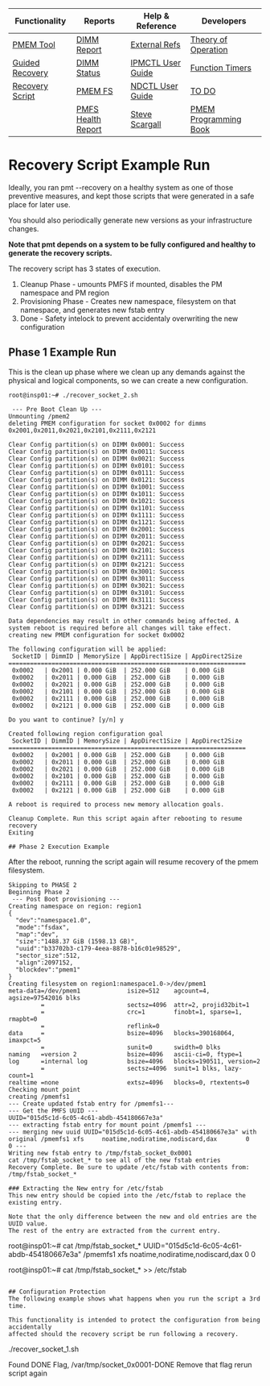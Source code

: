 | Functionality | Reports | Help & Reference | Developers |
| ------------- | ------- | ---------------- | ---------- |
| [PMEM Tool](README.md) | [DIMM Report](Optane_DIMM_Report.md) | [External Refs](References.md) | [Theory of Operation](TheoryofOperation.md) |
| [Guided Recovery](Guided_Recovery.md) | [DIMM Status](DIMM_Status.md) | [IPMCTL User Guide](https://docs.pmem.io/ipmctl-user-guide/) | [Function Timers](Function_Timers.md) |
| [Recovery Script](Recovery_Script.md) | [PMEM FS](PMFS_Report.md)  | [NDCTL User Guide](https://docs.pmem.io/ndctl-user-guide/) | [TO DO](ToDo.md) |
|   | [PMFS Health Report](Healthy_PMFS_Report.md)  | [Steve Scargall](https://stevescargall.com/)  | [PMEM Programming Book](https://pmem.io/books/) |

# Recovery Script Example Run

Ideally, you ran pmt --recovery on a healthy system as one of those preventive measures,
and kept those scripts that were generated in a safe place for later use.

You should also periodically generate new versions as your infrastructure changes.

**Note that pmt depends on a system to be fully configured and healthy to generate the recovery scripts.**

The recovery script has 3 states of execution.

1. Cleanup Phase - umounts PMFS if mounted, disables the PM namespace and PM region
2. Provisioning Phase - Creates new namespace, filesystem on that namespace, and generates new fstab entry
3. Done - Safety intelock to prevent accidentaly overwriting the new configuration


## Phase 1 Example Run

This is the clean up phase where we clean up any demands against the physical and logical
components, so we can create a new configuration.

```
root@insp01:~# ./recover_socket_2.sh

 --- Pre Boot Clean Up ---
Unmounting /pmem2
deleting PMEM configuration for socket 0x0002 for dimms 0x2001,0x2011,0x2021,0x2101,0x2111,0x2121

Clear Config partition(s) on DIMM 0x0001: Success
Clear Config partition(s) on DIMM 0x0011: Success
Clear Config partition(s) on DIMM 0x0021: Success
Clear Config partition(s) on DIMM 0x0101: Success
Clear Config partition(s) on DIMM 0x0111: Success
Clear Config partition(s) on DIMM 0x0121: Success
Clear Config partition(s) on DIMM 0x1001: Success
Clear Config partition(s) on DIMM 0x1011: Success
Clear Config partition(s) on DIMM 0x1021: Success
Clear Config partition(s) on DIMM 0x1101: Success
Clear Config partition(s) on DIMM 0x1111: Success
Clear Config partition(s) on DIMM 0x1121: Success
Clear Config partition(s) on DIMM 0x2001: Success
Clear Config partition(s) on DIMM 0x2011: Success
Clear Config partition(s) on DIMM 0x2021: Success
Clear Config partition(s) on DIMM 0x2101: Success
Clear Config partition(s) on DIMM 0x2111: Success
Clear Config partition(s) on DIMM 0x2121: Success
Clear Config partition(s) on DIMM 0x3001: Success
Clear Config partition(s) on DIMM 0x3011: Success
Clear Config partition(s) on DIMM 0x3021: Success
Clear Config partition(s) on DIMM 0x3101: Success
Clear Config partition(s) on DIMM 0x3111: Success
Clear Config partition(s) on DIMM 0x3121: Success

Data dependencies may result in other commands being affected. A system reboot is required before all changes will take effect.
creating new PMEM configuration for socket 0x0002

The following configuration will be applied:
 SocketID | DimmID | MemorySize | AppDirect1Size | AppDirect2Size
==================================================================
 0x0002   | 0x2001 | 0.000 GiB  | 252.000 GiB    | 0.000 GiB
 0x0002   | 0x2011 | 0.000 GiB  | 252.000 GiB    | 0.000 GiB
 0x0002   | 0x2021 | 0.000 GiB  | 252.000 GiB    | 0.000 GiB
 0x0002   | 0x2101 | 0.000 GiB  | 252.000 GiB    | 0.000 GiB
 0x0002   | 0x2111 | 0.000 GiB  | 252.000 GiB    | 0.000 GiB
 0x0002   | 0x2121 | 0.000 GiB  | 252.000 GiB    | 0.000 GiB

Do you want to continue? [y/n] y

Created following region configuration goal
 SocketID | DimmID | MemorySize | AppDirect1Size | AppDirect2Size
==================================================================
 0x0002   | 0x2001 | 0.000 GiB  | 252.000 GiB    | 0.000 GiB
 0x0002   | 0x2011 | 0.000 GiB  | 252.000 GiB    | 0.000 GiB
 0x0002   | 0x2021 | 0.000 GiB  | 252.000 GiB    | 0.000 GiB
 0x0002   | 0x2101 | 0.000 GiB  | 252.000 GiB    | 0.000 GiB
 0x0002   | 0x2111 | 0.000 GiB  | 252.000 GiB    | 0.000 GiB
 0x0002   | 0x2121 | 0.000 GiB  | 252.000 GiB    | 0.000 GiB

A reboot is required to process new memory allocation goals.

Cleanup Complete. Run this script again after rebooting to resume recovery
Exiting

## Phase 2 Execution Example

```
After the reboot, running the script again will resume recovery of
the pmem filesystem.

```
Skipping to PHASE 2
Beginning Phase 2
 --- Post Boot provisioning ---
Creating namespace on region: region1
{
  "dev":"namespace1.0",
  "mode":"fsdax",
  "map":"dev",
  "size":"1488.37 GiB (1598.13 GB)",
  "uuid":"b33702b3-c179-4eea-8878-b16c01e98529",
  "sector_size":512,
  "align":2097152,
  "blockdev":"pmem1"
}
Creating filesystem on region1:namespace1.0->/dev/pmem1
meta-data=/dev/pmem1             isize=512    agcount=4, agsize=97542016 blks
         =                       sectsz=4096  attr=2, projid32bit=1
         =                       crc=1        finobt=1, sparse=1, rmapbt=0
         =                       reflink=0
data     =                       bsize=4096   blocks=390168064, imaxpct=5
         =                       sunit=0      swidth=0 blks
naming   =version 2              bsize=4096   ascii-ci=0, ftype=1
log      =internal log           bsize=4096   blocks=190511, version=2
         =                       sectsz=4096  sunit=1 blks, lazy-count=1
realtime =none                   extsz=4096   blocks=0, rtextents=0
Checking mount point
creating /pmemfs1
--- Create updated fstab entry for /pmemfs1---
--- Get the PMFS UUID ---
UUID="015d5c1d-6c05-4c61-abdb-454180667e3a"
--- extracting fstab entry for mount point /pmemfs1 ---
--- merging new uuid UUID="015d5c1d-6c05-4c61-abdb-454180667e3a" with original /pmemfs1 xfs     noatime,nodiratime,nodiscard,dax        0       0 ---
Writing new fstab entry to /tmp/fstab_socket_0x0001
cat /tmp/fstab_socket_* to see all of the new fstab entries
Recovery Complete. Be sure to update /etc/fstab with contents from:
/tmp/fstab_socket_*

### Extracting the New entry for /etc/fstab
This new entry should be copied into the /etc/fstab to replace the existing entry.

Note that the only difference between the new and old entries are the UUID value.
The rest of the entry are extracted from the current entry.

```
root@insp01:~# cat /tmp/fstab_socket_*
UUID="015d5c1d-6c05-4c61-abdb-454180667e3a" /pmemfs1 xfs noatime,nodiratime,nodiscard,dax 0 0

root@insp01:~# cat /tmp/fstab_socket_* >> /etc/fstab
```

## Configuration Protection
The following example shows what happens when you run the script a 3rd time.

This functionality is intended to protect the configuration from being accidentally
affected should the recovery script be run following a recovery.

```
./recover_socket_1.sh

Found DONE Flag, /var/tmp/socket_0x0001-DONE
Remove that flag rerun script again
```
